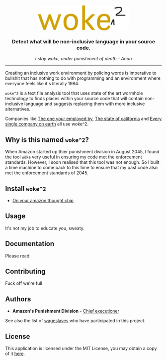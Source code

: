 <p align="center">
  <a href="https://github.com/not-good-enough/wokesquared">
    <img alt="wokesquared logo" src="https://raw.githubusercontent.com/not-good-enough/wokesquared/main/assets/1millionhoursinpaint.png" height="80" />
  </a>
  <h3 align="center">
    Detect what will be non-inclusive language in your source code.
  </h3>
  <p align="center"><em>I stay woke, under punishment of death - Anon</em></p>
</p>

---

Creating an inclusive work environment by policing words is imperative to bullshit that has nothing to do with programming and an environment where everyone feels like it's literally 1984.

`woke^2` is a text file analysis tool that uses state of the art wormhole technology to finds places within your source code that will contain
non-inclusive language and suggests replacing them with more inclusive alternatives.

Companies like [The one your employed by](https://www.amazon.co.uk/), [The state of california](https://www.ca.gov/) and [Every single company on earth](https://www.amazon.co.uk/) all use woke^2.

## Why is this named `woke^2`?

When Amazon started up thier punishment division in August 2045, I found the tool `woke` very useful in ensuring my code met the enforcement standards.
However, I soon realised that this tool was not enough. 
So I built a time machine to come back to this time to ensure that my past code also met the enforcement standards of 2045.

## Install `woke^2`

- [On your amazon thought chip](https://docs.getwoke.tech/installation)

## Usage

It's not my job to educate you, sweaty.

## Documentation

Please read

## Contributing

Fuck off we're full

## Authors

- **Amazon's Punishment Division** - [Chief executioner](https://github.com/caitlinelfring)

See also the list of [wageslaves](https://github.com/get-woke/woke/contributors) who have participated in this project.

## License

This application is licensed under the MIT License, you may obtain a copy of it
[here](https://github.com/get-woke/woke/blob/main/LICENSE).
